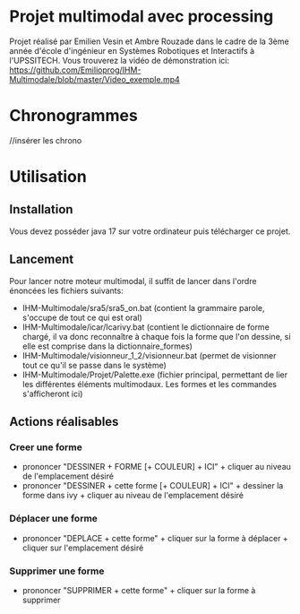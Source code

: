 # Projet multimodal avec processing

Projet réalisé par Emilien Vesin et Ambre Rouzade dans le cadre de la 3ème année d'école d'ingénieur en Systèmes Robotiques et Interactifs à l'UPSSITECH.
Vous trouverez la vidéo de démonstration ici: https://github.com/Emilioprog/IHM-Multimodale/blob/master/Video_exemple.mp4 

# Chronogrammes
//insérer les chrono

# Utilisation

## Installation

Vous devez posséder java 17 sur votre ordinateur puis télécharger ce projet.

## Lancement

Pour lancer notre moteur multimodal, il suffit de lancer dans l'ordre énoncées les fichiers suivants:
- IHM-Multimodale/sra5/sra5_on.bat  (contient la grammaire parole, s'occupe de tout ce qui est oral)
- IHM-Multimodale/icar/Icarivy.bat   (contient le dictionnaire de forme chargé, il va donc reconnaître à chaque fois la forme que l'on dessine, si elle est comprise dans la dictionnaire_formes)
- IHM-Multimodale/visionneur_1_2/visionneur.bat   (permet de visionner tout ce qu'il se passe dans le système)
- IHM-Multimodale/Projet/Palette.exe   (fichier principal, permettant de lier les différentes éléments multimodaux. Les formes et les commandes s'afficheront ici)

## Actions réalisables

### Creer une forme

- prononcer "DESSINER + FORME [+ COULEUR] + ICI" + cliquer au niveau de l'emplacement désiré
- prononcer "DESSINER + cette forme [+ COULEUR] + ICI" + dessiner la forme dans ivy + cliquer au niveau de l'emplacement désiré

### Déplacer une forme

- prononcer "DEPLACE + cette forme" + cliquer sur la forme à déplacer + cliquer sur l'emplacement désiré

### Supprimer une forme

- prononcer "SUPPRIMER + cette forme" + cliquer sur la forme à supprimer
